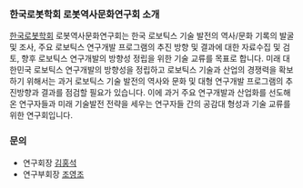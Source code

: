 ### 한국로봇학회 로봇역사문화연구회 소개
[한국로봇학회](http://kros.org/) 로봇역사문화연구회는 한국 로보틱스 기술 발전의 역사/문화 기록의 발굴 및 조사, 주요 로보틱스 연구개발 프로그램의 추진 방향 및 결과에 대한 자료수집 및 검토, 향후 로보틱스 연구개발의 방향성 정립을 위한 기술 교류를 목표로 합니다. 미래 대한민국 로보틱스 연구개발의 방향성을 정립하고 로보틱스 기술과 산업의 경쟁력을 확보하기 위해서는 과거 로보틱스 기술 발전의 역사와 문화 및 대형 연구개발 프로그램의 추진방향과 결과를 점검할 필요가 있습니다. 이에 과거 주요 연구개발과 산업화를 선도해 온 연구자들과 미래 기술발전 전략을 세우는 연구자들 간의 공감대 형성과 기술 교류를 위한 연구회입니다.

### 문의
* 연구회장 [김홍석](qriocty@gmail.com)
* 연구부회장 [조영조](mailto:yjcho@etri.re.kr)
